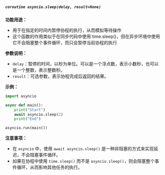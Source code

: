 ##### `coroutine asyncio.sleep(delay, result=None)`
**功能用途：**
- 用于在指定的时间内暂停协程的执行，从而模拟等待操作
- 这个函数的作用类似于在同步代码中使用 time.sleep()，但在异步环境中使用它不会阻塞整个事件循环，而只会暂停当前协程的执行

**参数说明：**
- `delay`：暂停的时间，以秒为单位。可以是一个浮点数，表示小数秒，也可以是一个整数，表示整数秒。
- `result`：可选参数，表示协程完成后返回的结果。

**示例：**

```python
import asyncio

async def main():
    print("Start")
    await asyncio.sleep(2)
    print("End")

asyncio.run(main())
```

**注意事项：**
- 在 `asyncio` 中，使用 `await asyncio.sleep()` 是一种非阻塞的方式来实现延迟，不会阻塞事件循环。
- 如果在协程中使用 `time.sleep()` 而不是 `asyncio.sleep()`，则会阻塞整个事件循环，从而影响其他任务的执行。